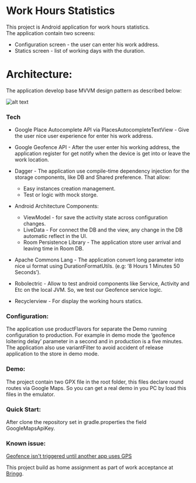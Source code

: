 # Work Hours Statistics

This project is Android application for work hours statistics.  
The application contain two screens:

  - Configuration screen - the user can enter his work address.
  - Statics screen - list of working days with the duration.

# Architecture:
The application develop base MVVM design pattern as described below:

![alt text](https://codelabs.developers.google.com/codelabs/android-room-with-a-view/img/3840395bfb3980b8.png)


### Tech
  - Google Place Autocomplete API via PlacesAutocompleteTextView - Give the user nice user experience for enter his work address.
  - Google Geofence API - After the user enter his working address, the application register for get notify when the device is get into or leave the work location.

  - Dagger - The application use compile-time dependency injection for the storage components, like DB and Shared preference. 
  That allow:
    - Easy instances creation management.
    - Test or logic with mock storge.


  - Android Architecture Components:
    - ViewModel - for save the activity state across configuration changes.
    - LiveData - For connect the DB and the view, any change in the DB automatic reflect in the UI.
    - Room Persistence Library - The application store user arrival and leaving time in Room DB.
    
  - Apache Commons Lang - The application convert long parameter into nice ui format using DurationFormatUtils. (e.g: ‘8 Hours 1 Minutes 50 Seconds’).
  - Robolectric - Allow to test android components like Service, Activity and Etc on the local JVM. So, we test our Geofence service logic.
  - Recyclerview - For display the working hours statics.
 

### Configuration:
The application use productFlavors for separate the Demo running configuration to production. For example in demo mode the ‘geofence loitering delay’ parameter in a second and in production is a five minutes. The application also use variantFilter to avoid accident of release application to the store in demo mode.

### Demo:
The project contain two GPX file in the root folder, this files declare round routes via Google Maps. So you can get a real demo in you PC by load this files in the emulator.

### Quick Start:
After clone the repository set in gradle.properties the field GoogleMapsApiKey.

### Known issue:
[Geofence isn't triggered until another app uses GPS](https://github.com/googlesamples/android-play-location/issues/124)

This project build as home assignment as part of work acceptance at [Bringg](https://www.bringg.com/).
